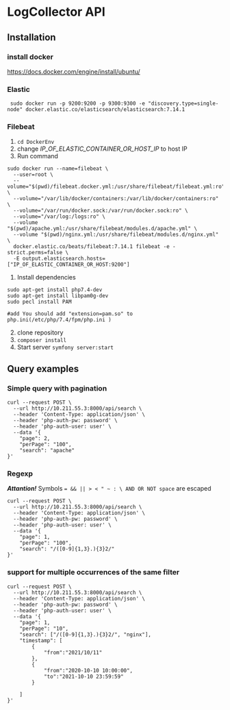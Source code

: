 # LogCollector API
## Installation

### install docker
https://docs.docker.com/engine/install/ubuntu/

### Elastic
```
 sudo docker run -p 9200:9200 -p 9300:9300 -e "discovery.type=single-node" docker.elastic.co/elasticsearch/elasticsearch:7.14.1
```

### Filebeat
1. ```cd DockerEnv```
2. change *IP_OF_ELASTIC_CONTAINER_OR_HOST_IP*  to host IP
3. Run command
```
sudo docker run --name=filebeat \
  --user=root \
  --volume="$(pwd)/filebeat.docker.yml:/usr/share/filebeat/filebeat.yml:ro" \
  --volume="/var/lib/docker/containers:/var/lib/docker/containers:ro" \
  --volume="/var/run/docker.sock:/var/run/docker.sock:ro" \
  --volume="/var/log:/logs:ro" \
  --volume "$(pwd)/apache.yml:/usr/share/filebeat/modules.d/apache.yml" \
  --volume "$(pwd)/nginx.yml:/usr/share/filebeat/modules.d/nginx.yml" \
  docker.elastic.co/beats/filebeat:7.14.1 filebeat -e -strict.perms=false \
  -E output.elasticsearch.hosts=["IP_OF_ELASTIC_CONTAINER_OR_HOST:9200"]
```

1) Install dependencies
```
sudo apt-get install php7.4-dev
sudo apt-get install libpam0g-dev
sudo pecl install PAM

#add You should add "extension=pam.so" to php.ini(/etc/php/7.4/fpm/php.ini )
```
2) clone repository
3) `composer install`
4) Start server `symfony server:start`
## Query examples

### Simple query with pagination
```
curl --request POST \
  --url http://10.211.55.3:8000/api/search \
  --header 'Content-Type: application/json' \
  --header 'php-auth-pw: password' \
  --header 'php-auth-user: user' \
  --data '{
	"page": 2,
	"perPage": "100",
	"search": "apache"
}'
```
### Regexp
***Attantion!*** Symbols `= && || > < " ~ : \ AND OR NOT space` are escaped

```
curl --request POST \
  --url http://10.211.55.3:8000/api/search \
  --header 'Content-Type: application/json' \
  --header 'php-auth-pw: password' \
  --header 'php-auth-user: user' \
  --data '{
	"page": 1,
	"perPage": "100",
	"search": "/([0-9]{1,3}.){3}2/"
}'
```


### support for multiple occurrences of the same filter
```
curl --request POST \
  --url http://10.211.55.3:8000/api/search \
  --header 'Content-Type: application/json' \
  --header 'php-auth-pw: password' \
  --header 'php-auth-user: user' \
  --data '{
	"page": 1,
	"perPage": "10",
	"search": ["/([0-9]{1,3}.){3}2/", "nginx"],
	"timestamp": [
		{
			"from":"2021/10/11"
		},
		{
			"from":"2020-10-10 10:00:00",
			"to":"2021-10-10 23:59:59"
		}
		
	]
}'
```